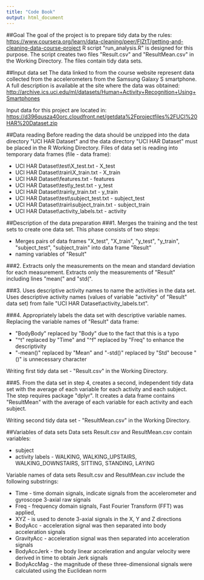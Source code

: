 ```yaml
---
title: "Code Book"
output: html_document
---
```


##Goal
The goal of the project is to prepare tidy data by the rules: 
https://www.coursera.org/learn/data-cleaning/peer/FIZtT/getting-and-cleaning-data-course-project
R script "run_analysis.R" is designed for this purpose. 
The script creates two files "Result.csv" and "ResultMean.csv" in the Working Directory. The files contain tidy data sets.

##Input data set
The data linked to from the course website represent data collected from the accelerometers from the Samsung Galaxy S smartphone. 
A full description is available at the site where the data was obtained:
http://archive.ics.uci.edu/ml/datasets/Human+Activity+Recognition+Using+Smartphones

Input data for this project are located in:
https://d396qusza40orc.cloudfront.net/getdata%2Fprojectfiles%2FUCI%20HAR%20Dataset.zip

##Data reading
Before reading the data should be unzipped into the data directory "UCI HAR Dataset" and the data directory "UCI HAR Dataset" must be placed in the R Working Directory.
Files of data set is reading into temporary data frames (file - data frame):

* UCI HAR Dataset\\test\\X_test.txt - X_test
* UCI HAR Dataset\\train\\X_train.txt - X_train
* UCI HAR Dataset\\features.txt - features
* UCI HAR Dataset\\test\\y_test.txt - y_test
* UCI HAR Dataset\\train\\y_train.txt - y_train
* UCI HAR Dataset\\test\\subject_test.txt - subject_test
* UCI HAR Dataset\\train\\subject_train.txt - subject_train
* UCI HAR Dataset\\activity_labels.txt - activity


##Description of the data preparation 
###1. Merges the training and the test sets to create one data set.
This phase consists of two steps:

* Merges pairs of data frames  "X_test", "X_train", "y_test", "y_train", "subject_test", "subject_train" into data frame "Result"
* naming variables of "Result"

###2. Extracts only the measurements on the mean and standard deviation for each measurement.
Extracts only the measurements of "Result" including lines "mean(" and "std(".

###3. Uses descriptive activity names to name the activities in the data set.
Uses descriptive activity names (values of variable "activity" of "Result" data set) from faile "UCI HAR Dataset\\activity_labels.txt".

###4. Appropriately labels the data set with descriptive variable names.
Replacing the variable names of "Result" data frame:

* "BodyBody" replaced by "Body" due to the fact that this is a typo
* "^t" replaced by "Time" and  "^f" replaced by "Freq"  to enhance the descriptivity
* "-mean()" replaced by "Mean" and "-std()" replaced by "Std" becouse "()" is unnecessary character

Writing first tidy data set - "Result.csv" in the Working Directory.

###5. From the data set in step 4, creates a second, independent tidy data set with the average of each variable for each activity and each subject.
The step requires package "dplyr". 
It creates a data frame contains "ResultMean" with the average of each variable for each activity and each subject.

Writing second tidy data set - "ResultMean.csv" in the Working Directory.

##Variables of data sets
Data sets Result.csv and ResultMean.csv contain variables:

* subject 
* activity labels - WALKING, WALKING_UPSTAIRS, WALKING_DOWNSTAIRS, SITTING, STANDING, LAYING

Variable names of data sets Result.csv and ResultMean.csv include the following substrings:

* Time - time domain signals, indicate signals from the accelerometer and gyroscope 3-axial raw signals 
* Freq - frequency domain signals, Fast Fourier Transform (FFT) was applied, 
* XYZ - is used to denote 3-axial signals in the X, Y and Z directions
* BodyAcc - acceleration signal was then separated into body acceleration signals 
* GravityAcc - acceleration signal was then separated into acceleration signals 
* BodyAccJerk - the body linear acceleration and angular velocity were derived in time to obtain Jerk signals 
* BodyAccMag - the magnitude of these three-dimensional signals were calculated using the Euclidean norm







